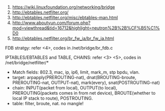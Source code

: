1. https://wiki.linuxfoundation.org/networking/bridge
2. http://ebtables.netfilter.org/
3. http://ebtables.netfilter.org/misc/ebtables-man.html
4. http://www.aboutyun.com/forum.php?mod=viewthread&tid=16712&highlight=neutron%2B%2B%CF%B5%C1%D0
5. http://ebtables.netfilter.org/br_fw_ia/br_fw_ia.html

FDB stratgy:
refer <4>, codes in /net/bridge/br_fdb.c

IPTABLES/EBTABLES and TABLE, CHAINS:
refer <3> <5>, codes in /net/bridge/netfilter/*
- Match fields: 802.3, mac, ip, ip6, limit, mark_m, stp bpdu, vlan.
- target: arpapply(PREROUTING-nat), dnat(BROUTING-broute, PREROUTING-nat, OUTPUT-nat), mark(every), snat(POSTROUTING-nat)
- chain: INPUT(packet from local), OUTPUT(to local), PREROUTING(packets comes in from net device), BROUTE(whether to local IP stack to route), POSTROUTING.
- table: filter, broute, nat. no mangle!
